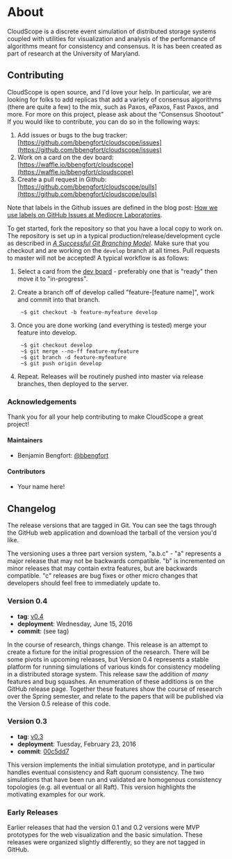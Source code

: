 # About

CloudScope is a discrete event simulation of distributed storage systems coupled with utilities for visualization and analysis of the performance of algorithms meant for consistency and consensus. It is has been created as part of research at the University of Maryland.

## Contributing

CloudScope is open source, and I'd love your help. In particular, we are looking for folks to add replicas that add a variety of consensus algorithms (there are quite a few) to the mix, such as Paxos, ePaxos, Fast Paxos, and more. For more on this project, please ask about the &ldquo;Consensus Shootout&rdquo; If you would like to contribute, you can do so in the following ways:

1. Add issues or bugs to the bug tracker: [https://github.com/bbengfort/cloudscope/issues](https://github.com/bbengfort/cloudscope/issues)
2. Work on a card on the dev board: [https://waffle.io/bbengfort/cloudscope](https://waffle.io/bbengfort/cloudscope)
3. Create a pull request in Github: [https://github.com/bbengfort/cloudscope/pulls](https://github.com/bbengfort/cloudscope/pulls)

Note that labels in the Github issues are defined in the blog post: [How we use labels on GitHub Issues at Mediocre Laboratories](https://mediocre.com/forum/topics/how-we-use-labels-on-github-issues-at-mediocre-laboratories).

To get started, fork the repository so that you have a local copy to work on. The repository is set up in a typical production/release/development cycle as described in _[A Successful Git Branching Model](http://nvie.com/posts/a-successful-git-branching-model/)_. Make sure that you checkout and are working on the `develop` branch at all times. Pull requests to master will not be accepted! A typical workflow is as follows:

1. Select a card from the [dev board](https://waffle.io/bbengfort/cloudscope) - preferably one that is "ready" then move it to "in-progress".

2. Create a branch off of develop called "feature-[feature name]", work and commit into that branch.

        ~$ git checkout -b feature-myfeature develop

3. Once you are done working (and everything is tested) merge your feature into develop.

        ~$ git checkout develop
        ~$ git merge --no-ff feature-myfeature
        ~$ git branch -d feature-myfeature
        ~$ git push origin develop

4. Repeat. Releases will be routinely pushed into master via release branches, then deployed to the server.

### Acknowledgements

Thank you for all your help contributing to make CloudScope a great project!

#### Maintainers

- Benjamin Bengfort: [@bbengfort](https://github.com/bbengfort/)

#### Contributors

- Your name here!

## Changelog

The release versions that are tagged in Git. You can see the tags through the GitHub web application and download the tarball of the version you'd like.

The versioning uses a three part version system, "a.b.c" - "a" represents a major release that may not be backwards compatible. "b" is incremented on minor releases that may contain extra features, but are backwards compatible. "c" releases are bug fixes or other micro changes that developers should feel free to immediately update to.

### Version 0.4

* **tag**: [v0.4](https://github.com/bbengfort/cloudscope/releases/tag/v0.4)
* **deployment**: Wednesday, June 15, 2016
* **commit**: (see tag)

In the course of research, things change. This release is an attempt to create a fixture for the initial progression of the research. There will be some pivots in upcoming releases, but Version 0.4 represents a stable platform for running simulations of various kinds for consistency modeling in a distributed storage system. This release saw the addition of _many_ features and bug squashes. An enumeration of these additions is on the GitHub release page. Together these features show the course of research over the Spring semester, and relate to the papers that will be published via the Version 0.5 release of this code.

### Version 0.3

* **tag**: [v0.3](https://github.com/bbengfort/cloudscope/releases/tag/v0.3)
* **deployment**: Tuesday, February 23, 2016
* **commit**: [00c5dd7](https://github.com/bbengfort/cloudscope/commit/00c5dd71d86f94dce5fd31b254a1c690c5ec1a53)

This version implements the initial simulation prototype, and in particular handles eventual consistency and Raft quorum consistency. The two simulations that have been run and validated are homogenous consistency topologies (e.g. all eventual or all Raft). This version highlights the motivating examples for our work.

### Early Releases

Earlier releases that had the version 0.1 and 0.2 versions were MVP prototypes for the web visualization and the basic simulation. These releases were organized slightly differently, so they are not tagged in GitHub.

[eclipse.jpg]: docs/img/eclipse.jpg
[eclipse_flickr]: https://flic.kr/p/93AzEB
